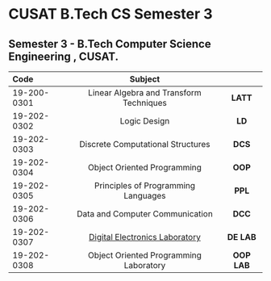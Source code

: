 
# CUSAT B.Tech CS Semester 3
Semester 3 - B.Tech Computer Science Engineering , CUSAT.
---
<div align="center">

| Code |  Subject | |
|:--|:---:|:---:|
| 19-200-0301 | Linear Algebra and Transform Techniques  | **LATT**
| 19-202-0302|  Logic Design| **LD**
| 19-202-0303 | Discrete Computational Structures|**DCS**
| 19-202-0304 | Object Oriented Programming|**OOP**
| 19-202-0305 |  Principles of Programming Languages|**PPL**
| 19-202-0306| Data and Computer Communication |**DCC**
| 19-202-0307 | [Digital Electronics Laboratory](https://github.com/nlkguy/cusat-cs-s3/blob/main/308-oop-lab/308-oop-lab.md)|**DE LAB**
| 19-202-0308 | Object Oriented Programming Laboratory|**OOP LAB**
</div>
